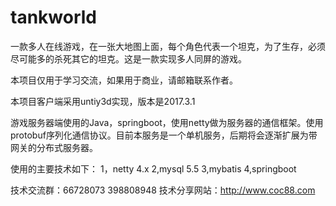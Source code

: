 # tankworld
一款多人在线游戏，在一张大地图上面，每个角色代表一个坦克，为了生存，必须尽可能多的杀死其它的坦克。这是一款实现多人同屏的游戏。

本项目仅用于学习交流，如果用于商业，请邮箱联系作者。

本项目客户端采用untiy3d实现，版本是2017.3.1

游戏服务器端使用的Java，springboot，使用netty做为服务器的通信框架。使用protobuf序列化通信协议。目前本服务是一个单机服务，后期将会逐渐扩展为带网关的分布式服务器。

使用的主要技术如下：
1，netty 4.x
2,mysql  5.5
3,mybatis
4,springboot

技术交流群：66728073     398808948
技术分享网站：http://www.coc88.com

